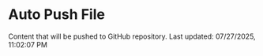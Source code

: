 # Auto Push File

Content that will be pushed to GitHub repository.
Last updated: 07/27/2025, 11:02:07 PM